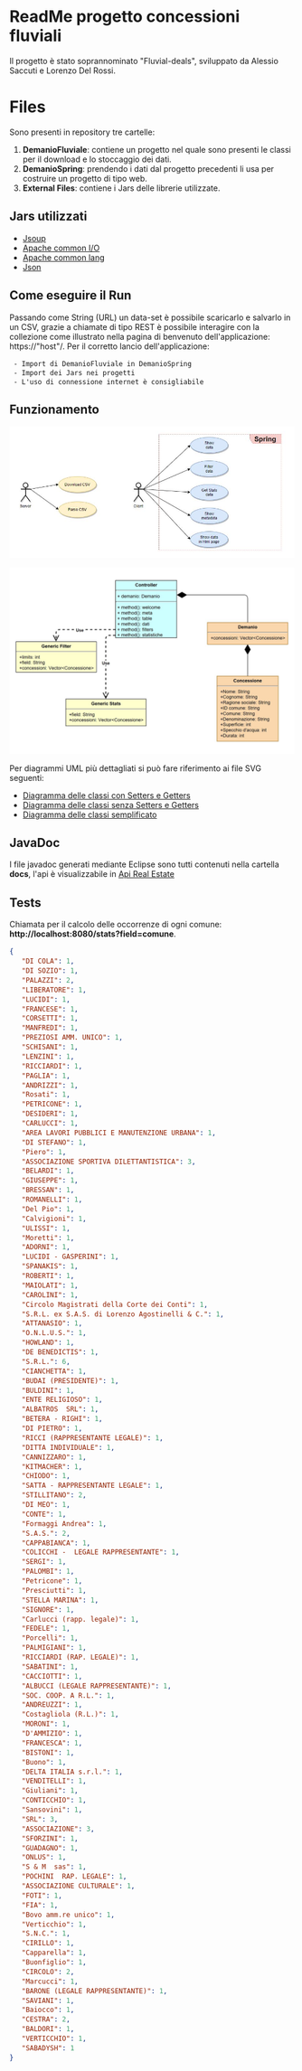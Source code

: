 # ReadMe progetto concessioni fluviali

Il progetto è stato soprannominato "Fluvial-deals", sviluppato da Alessio Saccuti e Lorenzo Del Rossi.


# Files

Sono presenti in repository tre cartelle:

 1. **DemanioFluviale**: contiene un progetto nel quale sono presenti le classi per il download e lo stoccaggio dei dati.
 2. **DemanioSpring**: prendendo i dati dal progetto precedenti li usa per costruire un progetto di tipo web.
 3. **External Files**: contiene i Jars delle librerie utilizzate.

## Jars utilizzati
- [Jsoup](https://jsoup.org/)
- [Apache common I/O](https://commons.apache.org/proper/commons-io/) 
- [Apache common lang](https://commons.apache.org/proper/commons-lang/)
- [Json](https://mvnrepository.com/artifact/org.json/json)

## Come eseguire il Run

Passando come String (URL) un data-set è possibile scaricarlo e salvarlo in un CSV, grazie a chiamate di tipo REST è possibile interagire con la collezione come illustrato nella pagina di benvenuto dell'applicazione: https://"host"/. Per il corretto lancio dell'applicazione:

	 - Import di DemanioFluviale in DemanioSpring
	 - Import dei Jars nei progetti
	 - L'uso di connessione internet è consigliabile

## Funzionamento

![](https://github.com/SuperDiodo/Real-Estate/blob/master/JPGs/UseCase.JPG)

![](https://github.com/SuperDiodo/Real-Estate/blob/master/JPGs/Class.JPG)

Per diagrammi UML più dettagliati si può fare riferimento ai file SVG seguenti:
- [Diagramma delle classi con Setters e Getters](https://github.com/SuperDiodo/Real-Estate/blob/master/SVGs/ClassDiagramSG.svg)
- [Diagramma delle classi senza Setters e Getters](https://github.com/SuperDiodo/Real-Estate/blob/master/SVGs/ClassDiagramNOSG.svg)
- [Diagramma delle classi semplificato](https://github.com/SuperDiodo/Real-Estate/blob/master/SVGs/ClassDiagram.svg)

<!--stackedit_data:
eyJoaXN0b3J5IjpbLTIwNDEzNzUwMiwyNjE3MTY1MzksMTYxMz
kwOTQwMSwxMDI1MzU3NzM0LDgzMDQ2NTY5NywzMTM5NTIxNDUs
LTE4MTc2NTU1ODksLTE2MDIzNzcxODcsOTM5MzczMjQyLDE5Mj
U3MTMzODJdfQ==
-->


## JavaDoc

I file javadoc generati mediante Eclipse sono tutti contenuti nella cartella **docs**, l'api è visualizzabile in [Api Real Estate](https://superdiodo.github.io/Real-Estate/)

## Tests

Chiamata per il calcolo delle occorrenze di ogni comune: **http://localhost:8080/stats?field=comune**.

```json
{
   "DI COLA": 1,
   "DI SOZIO": 1,
   "PALAZZI": 2,
   "LIBERATORE": 1,
   "LUCIDI": 1,
   "FRANCESE": 1,
   "CORSETTI": 1,
   "MANFREDI": 1,
   "PREZIOSI AMM. UNICO": 1,
   "SCHISANI": 1,
   "LENZINI": 1,
   "RICCIARDI": 1,
   "PAGLIA": 1,
   "ANDRIZZI": 1,
   "Rosati": 1,
   "PETRICONE": 1,
   "DESIDERI": 1,
   "CARLUCCI": 1,
   "AREA LAVORI PUBBLICI E MANUTENZIONE URBANA": 1,
   "DI STEFANO": 1,
   "Piero": 1,
   "ASSOCIAZIONE SPORTIVA DILETTANTISTICA": 3,
   "BELARDI": 1,
   "GIUSEPPE": 1,
   "BRESSAN": 1,
   "ROMANELLI": 1,
   "Del Pio": 1,
   "Calvigioni": 1,
   "ULISSI": 1,
   "Moretti": 1,
   "ADORNI": 1,
   "LUCIDI - GASPERINI": 1,
   "SPANAKIS": 1,
   "ROBERTI": 1,
   "MAIOLATI": 1,
   "CAROLINI": 1,
   "Circolo Magistrati della Corte dei Conti": 1,
   "S.R.L. ex S.A.S. di Lorenzo Agostinelli & C.": 1,
   "ATTANASIO": 1,
   "O.N.L.U.S.": 1,
   "HOWLAND": 1,
   "DE BENEDICTIS": 1,
   "S.R.L.": 6,
   "CIANCHETTA": 1,
   "BUDAI (PRESIDENTE)": 1,
   "BULDINI": 1,
   "ENTE RELIGIOSO": 1,
   "ALBATROS  SRL": 1,
   "BETERA - RIGHI": 1,
   "DI PIETRO": 1,
   "RICCI (RAPPRESENTANTE LEGALE)": 1,
   "DITTA INDIVIDUALE": 1,
   "CANNIZZARO": 1,
   "KITMACHER": 1,
   "CHIODO": 1,
   "SATTA - RAPPRESENTANTE LEGALE": 1,
   "STILLITANO": 2,
   "DI MEO": 1,
   "CONTE": 1,
   "Formaggi Andrea": 1,
   "S.A.S.": 2,
   "CAPPABIANCA": 1,
   "COLICCHI -  LEGALE RAPPRESENTANTE": 1,
   "SERGI": 1,
   "PALOMBI": 1,
   "Petricone": 1,
   "Presciutti": 1,
   "STELLA MARINA": 1,
   "SIGNORE": 1,
   "Carlucci (rapp. legale)": 1,
   "FEDELE": 1,
   "Porcelli": 1,
   "PALMIGIANI": 1,
   "RICCIARDI (RAP. LEGALE)": 1,
   "SABATINI": 1,
   "CACCIOTTI": 1,
   "ALBUCCI (LEGALE RAPPRESENTANTE)": 1,
   "SOC. COOP. A R.L.": 1,
   "ANDREUZZI": 1,
   "Costagliola (R.L.)": 1,
   "MORONI": 1,
   "D'AMMIZIO": 1,
   "FRANCESCA": 1,
   "BISTONI": 1,
   "Buono": 1,
   "DELTA ITALIA s.r.l.": 1,
   "VENDITELLI": 1,
   "Giuliani": 1,
   "CONTICCHIO": 1,
   "Sansovini": 1,
   "SRL": 3,
   "ASSOCIAZIONE": 3,
   "SFORZINI": 1,
   "GUADAGNO": 1,
   "ONLUS": 1,
   "S & M  sas": 1,
   "POCHINI  RAP. LEGALE": 1,
   "ASSOCIAZIONE CULTURALE": 1,
   "FOTI": 1,
   "FIA": 1,
   "Bovo amm.re unico": 1,
   "Verticchio": 1,
   "S.N.C.": 1,
   "CIRILLO": 1,
   "Capparella": 1,
   "Buonfiglio": 1,
   "CIRCOLO": 2,
   "Marcucci": 1,
   "BARONE (LEGALE RAPPRESENTANTE)": 1,
   "SAVIANI": 1,
   "Baiocco": 1,
   "CESTRA": 2,
   "BALDORI": 1,
   "VERTICCHIO": 1,
   "SABADYSH": 1
}
```
